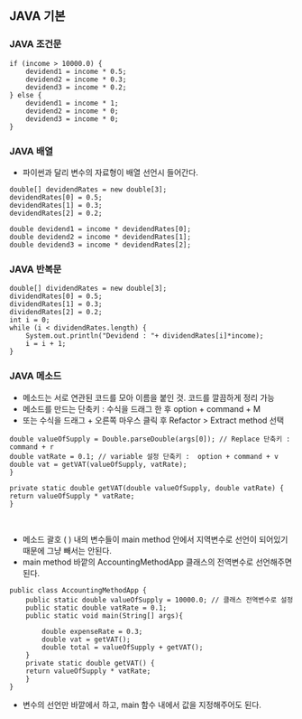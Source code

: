 ## JAVA 기본

### JAVA 조건문

```
if (income > 10000.0) {
    devidend1 = income * 0.5;
    devidend2 = income * 0.3;
    devidend3 = income * 0.2;
} else {
    devidend1 = income * 1;
    devidend2 = income * 0;
    devidend3 = income * 0;
}
```

### JAVA 배열

- 파이썬과 달리 변수의 자료형이 배열 선언시 들어간다.

```
double[] devidendRates = new double[3];
devidendRates[0] = 0.5;
devidendRates[1] = 0.3;
devidendRates[2] = 0.2;

double devidend1 = income * devidendRates[0];
double devidend2 = income * devidendRates[1];
double devidend3 = income * devidendRates[2];
```

### JAVA 반복문

```
double[] dividendRates = new double[3];
dividendRates[0] = 0.5;
dividendRates[1] = 0.3;
dividendRates[2] = 0.2;
int i = 0;
while (i < dividendRates.length) {
    System.out.println("Devidend : "+ dividendRates[i]*income);
    i = i + 1;
}
```

### JAVA 메소드

- 메소드는 서로 연관된 코드를 모아 이름을 붙인 것. 코드를 깔끔하게 정리 가능
- 메소드를 만드는 단축키 : 수식을 드래그 한 후 option + command + M
- 또는 수식을 드래그 + 오른쪽 마우스 클릭 후 Refactor > Extract method 선택

```
double valueOfSupply = Double.parseDouble(args[0]); // Replace 단축키 : command + r
double vatRate = 0.1; // variable 설정 단축키 :  option + command + v
double vat = getVAT(valueOfSupply, vatRate);
}

private static double getVAT(double valueOfSupply, double vatRate) {
return valueOfSupply * vatRate;
}
```

<br/>

- 메소드 괄호 ( ) 내의 변수들이 main method 안에서 지역변수로 선언이 되어있기 때문에 그냥 빼서는 안된다.
- main method 바깥의 AccountingMethodApp 클래스의 전역변수로 선언해주면 된다.

```
public class AccountingMethodApp {
    public static double valueOfSupply = 10000.0; // 클래스 전역변수로 설정
    public static double vatRate = 0.1;
    public static void main(String[] args){

        double expenseRate = 0.3;
        double vat = getVAT();
        double total = valueOfSupply + getVAT();
    }
    private static double getVAT() {
    return valueOfSupply * vatRate;
    }
}
```

- 변수의 선언만 바깥에서 하고, main 함수 내에서 값을 지정해주어도 된다.
